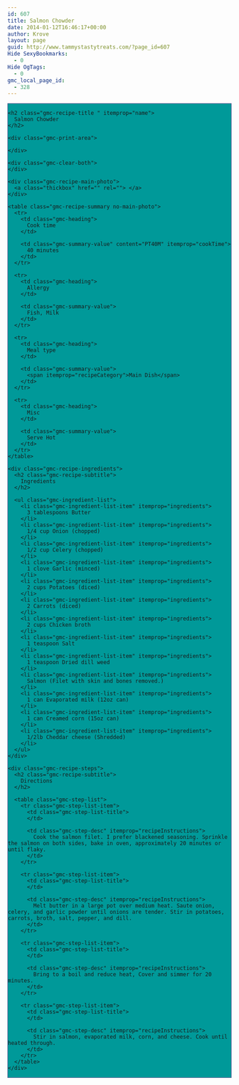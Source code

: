 ```yaml
---
id: 607
title: Salmon Chowder
date: 2014-01-12T16:46:17+00:00
author: Krove
layout: page
guid: http://www.tammystastytreats.com/?page_id=607
Hide SexyBookmarks:
  - 0
Hide OgTags:
  - 0
gmc_local_page_id:
  - 328
---
```

<div id="recipes">
  <div class="gmc-recipe" id="gmc-print-328" itemscope itemtype="http://schema.org/Recipe" style="background-color:#009999; border-color:#58528f;border-style:solid;border-width:thin;">
    <meta property="og:site_name" content="https://kreloc.github.io" />
    
    <h2 class="gmc-recipe-title " itemprop="name">
      Salmon Chowder
    </h2>
    
    <div class="gmc-print-area">
      
    </div>
    
    <div class="gmc-clear-both">
    </div>
    
    <div class="gmc-recipe-main-photo">
      <a class="thickbox" href="" rel=""> </a>
    </div>
    
    <table class="gmc-recipe-summary no-main-photo">
      <tr>
        <td class="gmc-heading">
          Cook time
        </td>
        
        <td class="gmc-summary-value" content="PT40M" itemprop="cookTime">
          40 minutes
        </td>
      </tr>
      
      <tr>
        <td class="gmc-heading">
          Allergy
        </td>
        
        <td class="gmc-summary-value">
          Fish, Milk
        </td>
      </tr>
      
      <tr>
        <td class="gmc-heading">
          Meal type
        </td>
        
        <td class="gmc-summary-value">
          <span itemprop="recipeCategory">Main Dish</span>
        </td>
      </tr>
      
      <tr>
        <td class="gmc-heading">
          Misc
        </td>
        
        <td class="gmc-summary-value">
          Serve Hot
        </td>
      </tr>
    </table>
    
    <div class="gmc-recipe-ingredients">
      <h2 class="gmc-recipe-subtitle">
        Ingredients
      </h2>
      
      <ul class="gmc-ingredient-list">
        <li class="gmc-ingredient-list-item" itemprop="ingredients">
          3 tablespoons Butter
        </li>
        <li class="gmc-ingredient-list-item" itemprop="ingredients">
          1/4 cup Onion (chopped)
        </li>
        <li class="gmc-ingredient-list-item" itemprop="ingredients">
          1/2 cup Celery (chopped)
        </li>
        <li class="gmc-ingredient-list-item" itemprop="ingredients">
          1 clove Garlic (minced)
        </li>
        <li class="gmc-ingredient-list-item" itemprop="ingredients">
          2 cups Potatoes (diced)
        </li>
        <li class="gmc-ingredient-list-item" itemprop="ingredients">
          2 Carrots (diced)
        </li>
        <li class="gmc-ingredient-list-item" itemprop="ingredients">
          2 cups Chicken broth
        </li>
        <li class="gmc-ingredient-list-item" itemprop="ingredients">
          1 teaspoon Salt
        </li>
        <li class="gmc-ingredient-list-item" itemprop="ingredients">
          1 teaspoon Dried dill weed
        </li>
        <li class="gmc-ingredient-list-item" itemprop="ingredients">
          Salmon (Filet with skin and bones removed.)
        </li>
        <li class="gmc-ingredient-list-item" itemprop="ingredients">
          1 can Evaporated milk (12oz can)
        </li>
        <li class="gmc-ingredient-list-item" itemprop="ingredients">
          1 can Creamed corn (15oz can)
        </li>
        <li class="gmc-ingredient-list-item" itemprop="ingredients">
          1/2lb Cheddar cheese (Shredded)
        </li>
      </ul>
    </div>
    
    <div class="gmc-recipe-steps">
      <h2 class="gmc-recipe-subtitle">
        Directions
      </h2>
      
      <table class="gmc-step-list">
        <tr class="gmc-step-list-item">
          <td class="gmc-step-list-title">
          </td>
          
          <td class="gmc-step-desc" itemprop="recipeInstructions">
            Cook the salmon filet. I prefer blackened seasoning. Sprinkle the salmon on both sides, bake in oven, approximately 20 minutes or until flaky.
          </td>
        </tr>
        
        <tr class="gmc-step-list-item">
          <td class="gmc-step-list-title">
          </td>
          
          <td class="gmc-step-desc" itemprop="recipeInstructions">
            Melt butter in a large pot over medium heat. Saute onion, celery, and garlic powder until onions are tender. Stir in potatoes, carrots, broth, salt, pepper, and dill.
          </td>
        </tr>
        
        <tr class="gmc-step-list-item">
          <td class="gmc-step-list-title">
          </td>
          
          <td class="gmc-step-desc" itemprop="recipeInstructions">
            Bring to a boil and reduce heat, Cover and simmer for 20 minutes.
          </td>
        </tr>
        
        <tr class="gmc-step-list-item">
          <td class="gmc-step-list-title">
          </td>
          
          <td class="gmc-step-desc" itemprop="recipeInstructions">
            Stir in salmon, evaporated milk, corn, and cheese. Cook until heated through.
          </td>
        </tr>
      </table>
    </div>
  </div>
</div>